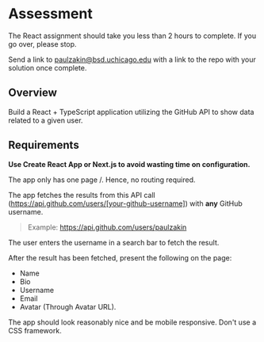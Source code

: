 # Assessment 

The React assignment should take you less than 2 hours to complete. If you go over, please stop. 

Send a link to paulzakin@bsd.uchicago.edu with a link to the repo with your solution once complete. 

## Overview

Build a React + TypeScript application utilizing the GitHub API to show data related to a given user. 

## Requirements

**Use Create React App or Next.js to avoid wasting time on configuration.** 

The app only has one page /. Hence, no routing required. 

The app fetches the results from this API call (https://api.github.com/users/[your-github-username]) with **any** GitHub username. 

> Example: https://api.github.com/users/paulzakin

The user enters the username in a search bar to fetch the result.

After the result has been fetched, present the following on the page: 

- Name 
- Bio 
- Username 
- Email
- Avatar (Through Avatar URL). 

The app should look reasonably nice and be mobile responsive. Don't use a CSS framework.

